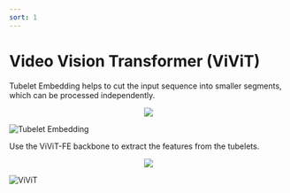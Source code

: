 ```yaml
---
sort: 1
---
```


# Video Vision Transformer (ViViT)

Tubelet Embedding helps to cut the input sequence into smaller segments, which can be processed independently. 

<p align="center" width="100%">
    <img src="https://drive.google.com/file/d/1sjqrpz487K68y_kQ9v4ml_JifPajNnpR/view?usp=sharing">
</p>

![Tubelet Embedding](ViViT_TE.png 'Tubelet Embedding')

Use the ViViT-FE backbone to extract the features from the tubelets.

<p align="center" width="100%">
    <img src="https://drive.google.com/file/d/1-Rq4p5DiyAx_UM9xvdOITj0OuqEP-9Ui/view?usp=sharing">
</p>

![ViViT](ViViT_FE.png 'Backbone')